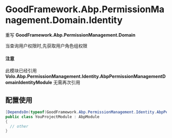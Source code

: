 # GoodFramework.Abp.PermissionManagement.Domain.Identity

重写 **GoodFramework.Abp.PermissionManagement.Domain**

当查询用户权限时,先获取用户角色组权限

#### 注意

此模块已经引用 **Volo.Abp.PermissionManagement.Identity.AbpPermissionManagementDomainIdentityModule** 无需再次引用

## 配置使用


```csharp
[DependsOn(typeof(GoodFramework.Abp.PermissionManagement.Identity.AbpPermissionManagementDomainIdentityModule))]
public class YouProjectModule : AbpModule
{
  // other
}
